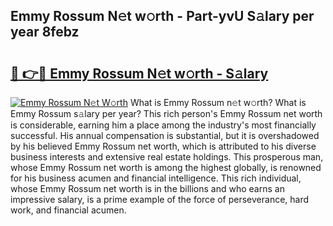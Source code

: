 ## Emmy Rossum N𝚎t w𝚘rth - Part-yvU S𝚊lary per year 8febz

# <h2><a href="http://gc0ol3.nevu.top/?p=Emmy+Rossum">🔗 👉🔴 Emmy Rossum N𝚎t w𝚘rth - S𝚊lary</a></h2>

[![Emmy Rossum N𝚎t W𝚘rth](https://i.imgur.com/Oavwk0R.jpeg)](http://gc0ol3.nevu.top/?p=Emmy+Rossum)
What is Emmy Rossum n𝚎t w𝚘rth? What is Emmy Rossum s𝚊lary per year?
This rich person's Emmy Rossum net worth is considerable, earning him a place among the industry's most financially successful. His annual compensation is substantial, but it is overshadowed by his believed Emmy Rossum net worth, which is attributed to his diverse business interests and extensive real estate holdings. This prosperous man, whose Emmy Rossum net worth is among the highest globally, is renowned for his business acumen and financial intelligence. This rich individual, whose Emmy Rossum net worth is in the billions and who earns an impressive salary, is a prime example of the force of perseverance, hard work, and financial acumen.
